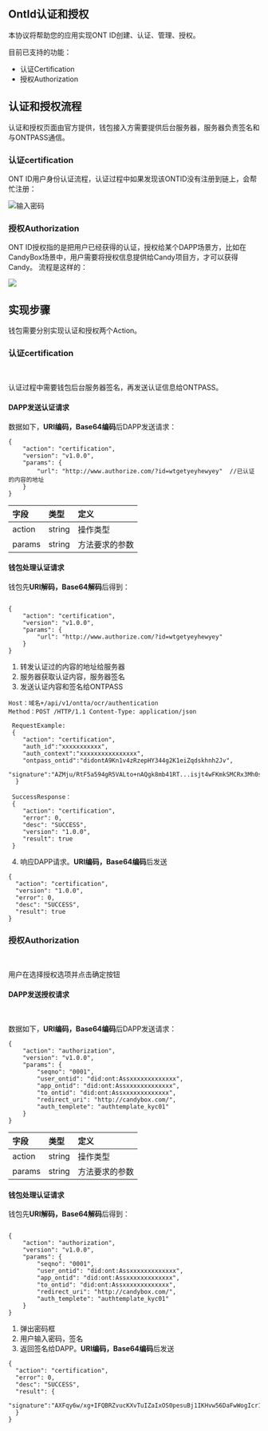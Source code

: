 ## OntId认证和授权

本协议将帮助您的应用实现ONT ID创建、认证、管理、授权。

目前已支持的功能：
* 认证Certification
* 授权Authorization

## 认证和授权流程

认证和授权页面由官方提供，钱包接入方需要提供后台服务器，服务器负责签名和与ONTPASS通信。

### 认证certification

ONT ID用户身份认证流程，认证过程中如果发现该ONTID没有注册到链上，会帮忙注册：

![输入密码](https://raw.githubusercontent.com/ontio/documentation/master/pro-website-docs/assets/ui-register.jpg) 

### 授权Authorization

ONT ID授权指的是把用户已经获得的认证，授权给某个DAPP场景方，比如在CandyBox场景中，用户需要将授权信息提供给Candy项目方，才可以获得Candy。 流程是这样的：

![](https://raw.githubusercontent.com/ontio/documentation/master/pro-website-docs/assets/auth.png)

## 实现步骤

钱包需要分别实现认证和授权两个Action。


### 认证certification
<br>

认证过程中需要钱包后台服务器签名，再发送认证信息给ONTPASS。

#### DAPP发送认证请求

数据如下，**URI编码，Base64编码**后DAPP发送请求：
```
{
	"action": "certification",
	"version": "v1.0.0",
	"params": {
	    "url": "http://www.authorize.com/?id=wtgetyeyhewyey"  //已认证的内容的地址
	}
}
```

|字段|类型|定义|
| :---| :---| :---|
| action | string | 操作类型|
| params | string | 方法要求的参数 |


#### 钱包处理认证请求

钱包先**URI解码，Base64解码**后得到：


```

{
	"action": "certification",
	"version": "v1.0.0",
	"params": {
	    "url": "http://www.authorize.com/?id=wtgetyeyhewyey"
	}
}
```
1. 转发认证过的内容的地址给服务器
2. 服务器获取认证内容，服务器签名
3. 发送认证内容和签名给ONTPASS

```
Host：域名+/api/v1/ontta/ocr/authentication 
Method：POST /HTTP/1.1 Content-Type: application/json 

 RequestExample: 
 { 
    "action": "certification", 
    "auth_id":"xxxxxxxxxxx", 
    "auth_context":"xxxxxxxxxxxxxxxx", 
    "ontpass_ontid":"didontA9Kn1v4zRzepHY344g2K1eiZqdskhnh2Jv", 
    "signature":"AZMju/RtF5a594gR5VALto+nAQgk8mb41RT...isjt4wFKmkSMCRx3Mh0sk521jU5S4=" 
  } 
 
 SuccessResponse： 
 { 
    "action": "certification", 
    "error": 0, 
    "desc": "SUCCESS", 
    "version": "1.0.0", 
    "result": true 
 }
```


4. 响应DAPP请求。**URI编码，Base64编码**后发送

```
{
  "action": "certification",
  "version": "1.0.0", 
  "error": 0,
  "desc": "SUCCESS",
  "result": true
}
```


### 授权Authorization

<br>

用户在选择授权选项并点击确定按钮

#### DAPP发送授权请求
<br>

数据如下，**URI编码，Base64编码**后DAPP发送请求：
```
{
	"action": "authorization",
	"version": "v1.0.0",
	"params": {
		"seqno": "0001",
		"user_ontid": "did:ont:Assxxxxxxxxxxxxx",
		"app_ontid": "did:ont:Assxxxxxxxxxxxxx",
		"to_ontid": "did:ont:Assxxxxxxxxxxxxx",
		"redirect_uri": "http://candybox.com/",
		"auth_templete": "authtemplate_kyc01"
	}
}
```

|字段|类型|定义|
| :---| :---| :---|
| action | string | 操作类型|
| params | string | 方法要求的参数 |


#### 钱包处理认证请求

钱包先**URI解码，Base64解码**后得到：


```

{
	"action": "authorization",
	"version": "v1.0.0",
	"params": {
		"seqno": "0001",
		"user_ontid": "did:ont:Assxxxxxxxxxxxxx",
		"app_ontid": "did:ont:Assxxxxxxxxxxxxx",
		"to_ontid": "did:ont:Assxxxxxxxxxxxxx",
		"redirect_uri": "http://candybox.com/",
		"auth_templete": "authtemplate_kyc01"
	}
}
```
1. 弹出密码框
2. 用户输入密码，签名
3. 返回签名给DAPP。**URI编码，Base64编码**后发送

```
{
  "action": "certification",
  "error": 0,
  "desc": "SUCCESS",
  "result": {
      "signature":"AXFqy6w/xg+IFQBRZvucKXvTuIZaIxOS0pesuBj1IKHvw56DaFwWogIcr1B9zQ13nUM0w5g30KHNNVCTo14lHF0="
  }
}
```
